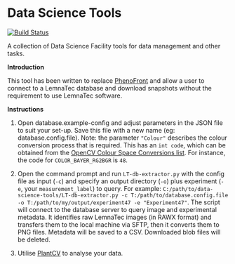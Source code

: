 # Data Science Tools

[![Build Status](https://travis-ci.com/danforthcenter/data-science-tools.svg?branch=master)](https://travis-ci.com/danforthcenter/data-science-tools)

A collection of Data Science Facility tools for data management and other tasks.

**Introduction**

This tool has been written to replace [PhenoFront](https://github.com/danforthcenter/PhenoFront) and allow a user to connect to a LemnaTec database and download snapshots without the requirement to use LemnaTec software.

**Instructions**

1. Open database.example-config and adjust parameters in the JSON file to suit your set-up. Save this file with a new name (eg: database.config.file). Note: the parameter `"Colour"` describes the colour conversion process that is required. This has an `int code`, which can be obtained from the [OpenCV Colour Space Conversions list](https://docs.opencv.org/4.0.0/d8/d01/group__imgproc__color__conversions.html). For instance, the code for `COLOR_BAYER_RG2BGR` is `48`.

2. Open the command prompt and run `LT-db-extractor.py` with the config file as input (`-c`) and specify an output directory (`-o`) plus experiment (`-e`, your `measurement_label`) to query. For example: `C:/path/to/data-science-tools/LT-db-extractor.py -c T:/path/to/database.config.file -o T:/path/to/my/output/experiment47 -e "Experiment47"`. The script will connect to the database server to query image and experimental metadata. It identifies raw LemnaTec images (in RAWX format) and transfers them to the local machine via SFTP, then it converts them to PNG files. Metadata will be saved to a CSV. Downloaded blob files will be deleted.

3. Utilise [PlantCV](https://github.com/danforthcenter/plantcv) to analyse your data.





